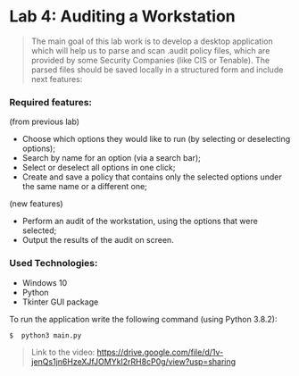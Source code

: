 # Lab 4: Auditing  a  Workstation

>The main goal of this lab work is to develop a desktop application which
will help us to parse and scan .audit policy files, which are provided by
some Security Companies (like CIS or Tenable). The parsed files should be
saved locally in a structured form and include next features:

### Required features:

(from previous lab)
- Choose which options they would like to run (by selecting or deselecting options);
- Search by name for an option (via a search bar);
- Select or deselect all options in one click;
- Create and save a policy that contains only the selected options under the same name or
a different one;


(new features)
- Perform an audit of the workstation, using the options that were selected;
- Output the results of the audit on screen.

### Used Technologies:

- Windows 10 
- Python
- Tkinter GUI package


To run the application write the following command (using Python 3.8.2): 
```sh
$  python3 main.py
```
> Link to the video: https://drive.google.com/file/d/1v-jenQs1jn6HzeXJfJOMYkI2rRH8cP0g/view?usp=sharing

